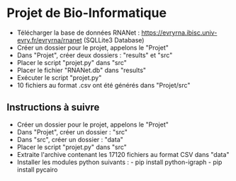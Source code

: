 # Projet de Bio-Informatique

- Télécharger la base de données RNANet : https://evryrna.ibisc.univ-evry.fr/evryrna/rnanet (SQLLite3 Database)  
-  Créer un dossier pour le projet, appelons le "Projet"  
-  Dans "Projet", créer deux dossiers : "results" et "src"  
-  Placer le script "projet.py" dans "src"
-  Placer le fichier "RNANet.db" dans "results"  
-  Exécuter le script "projet.py"  
-  10 fichiers au format .csv ont été générés dans "Projet/src" 


## Instructions à suivre
- Créer un dossier pour le projet, appelons le "Projet"
- Dans "Projet", créer un dossier : "src"
- Dans "src", créer un dossier : "data"
- Placer le script "projet.py" dans "src"
- Extraite l'archive contenant les 17120 fichiers au format CSV dans "data"
- Installer les modules python suivants : 
        - pip install python-igraph
        - pip install pycairo
